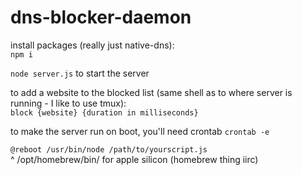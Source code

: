 # dns-blocker-daemon

install packages (really just native-dns):\
`npm i`

`node server.js` to start the server

to add a website to the blocked list (same shell as to where server is running - I like to use tmux):\
`block {website} {duration in milliseconds}`

to make the server run on boot, you'll need crontab
`crontab -e`

`@reboot /usr/bin/node /path/to/yourscript.js`\
^ /opt/homebrew/bin/ for apple silicon (homebrew thing iirc)
